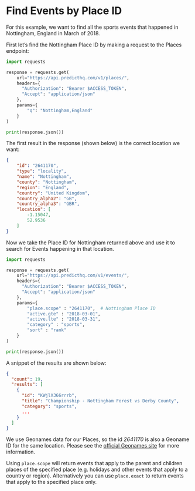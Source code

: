 # Find Events by Place ID

For this example, we want to find all the sports events that happened in Nottingham, England in March of 2018.

First let’s find the Nottingham Place ID by making a request to the Places endpoint:

```python
import requests

response = requests.get(
    url="https://api.predicthq.com/v1/places/",
    headers={
      "Authorization": "Bearer $ACCESS_TOKEN",
      "Accept": "application/json"
    },
    params={
        "q": "Nottingham,England"
    }
)

print(response.json())
```

The first result in the response (shown below) is the correct location we want:

```json
{
    "id": "2641170",
    "type": "locality",
    "name": "Nottingham",
    "county": "Nottingham",
    "region": "England",
    "country": "United Kingdom",
    "country_alpha2": "GB",
    "country_alpha3": "GBR",
    "location": [
        -1.15047,
        52.9536
    ]
}
```

Now we take the Place ID for Nottingham returned above and use it to search for Events happening in that location.

```python
import requests

response = requests.get(
    url="https://api.predicthq.com/v1/events/",
    headers={
      "Authorization": "Bearer $ACCESS_TOKEN",
      "Accept": "application/json"
    },
    params={
        "place.scope" : "2641170",  # Nottingham Place ID
        "active.gte" : "2018-03-01",
        "active.lte" : "2018-03-31",
        "category" : "sports",
        "sort" : "rank"
    }
)

print(response.json())
```

A snippet of the results are shown below:

```json
{
  "count": 19,
  "results": [
    {
      "id": "KWjlX366rrrb",
      "title": "Championship - Nottingham Forest vs Derby County",
      "category": "sports",
      ...
    }
  ]
}
```

We use Geonames data for our Places, so the id _2641170_ is also a Geoname ID for the same location. Please see the [official Geonames site](http://www.geonames.org/) for more information.

Using `place.scope` will return events that apply to the parent and children places of the specified place (e.g. holidays and other events that apply to a country or region). Alternatively you can use `place.exact` to return events that apply to the specified place only.
